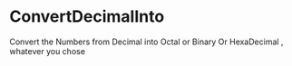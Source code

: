 # ConvertDecimalInto
Convert the Numbers from Decimal into Octal or Binary Or HexaDecimal , whatever you chose
